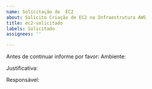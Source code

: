 ```yaml
---
name: Solicitação de  EC2
about: Solicito Criação de EC2 na Infraestrutura AWS
title: ec2-solicitado
labels: Solicitado
assignees: ''

---
```


Antes de continuar informe por favor:
Ambiente:

Justificativa:

Responsável:
